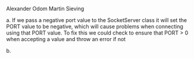 Alexander Odom
Martin Sieving

a.
If we pass a negative port value to the SocketServer class it will set the PORT value to be negative, which will cause problems when connecting using that PORT value.
To fix this we could check to ensure that PORT > 0 when accepting a value and throw an error if not


b.